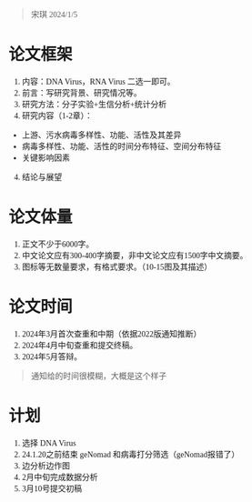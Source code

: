 <font face="MiSans">

>宋琪  2024/1/5<br/>
# 论文框架
1. 内容：DNA Virus，RNA Virus 二选一即可。
1. 前言：写研究背景、研究情况等。
2. 研究方法：分子实验+生信分析+统计分析
3. 研究内容（1-2章）：
* 上游、污水病毒多样性、功能、活性及其差异
* 病毒多样性、功能、活性的时间分布特征、空间分布特征
* 关键影响因素
4. 结论与展望
# 论文体量
1. 正文不少于6000字。
2. 中文论文应有300-400字摘要，非中文论文应有1500字中文摘要。
3. 图标等无数量要求，有格式要求。（10-15图及其描述）
# 论文时间
1. 2024年3月首次查重和中期（依据2022版通知推断）
2. 2024年4月中旬查重和提交终稿。
3. 2024年5月答辩。
>通知给的时间很模糊，大概是这个样子
# 计划
1. 选择 DNA Virus
2. 24.1.20之前结束 geNomad 和病毒打分筛选（geNomad报错了）
3. 边分析边作图
3. 2月中旬完成数据分析
4. 3月10号提交初稿